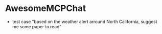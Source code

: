 # AwesomeMCPChat


- test case
"based on the weather alert arround North California, suggest me some paper to read"